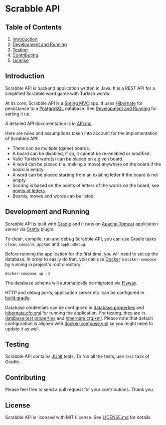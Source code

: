 # Scrabble API

## Table of Contents

1. [Introduction](#introduction)
3. [Development and Running](#development-and-running)
4. [Testing](#testing)
5. [Contributing](#contributing)
6. [License](#license)

## Introduction

Scrabble API is backend application written in Java. It is a REST API for a simplified Scrabble word game with Turkish words.

At its core, Scrabble API is a [Spring MVC](https://spring.io/) app. It uses [Hibernate](https://hibernate.org/) for persistance to a [PostgreSQL](https://www.postgresql.org/) database. See [Development and Running](#development-and-running) for setting it up.

A detailed API documentation is in [API.md](API.md).

Here are rules and assumptions taken into account for the implementation of Scrabble API:

* There can be multiple (game) boards.
* A board can be disabled, if so, it cannot be re-enabled or modified.
* Valid Turkish word(s) can be placed on a given board.
* A word can be placed (i.e. making a move) anywhere on the board if the board is empty.
* A word can be placed starting from an existing letter if the board is not empty.
* Scoring is based on the points of letters of the words on the board, see [points of letters](LETTER_POINTS.md).
* Boards, moves and words can be listed.

## Development and Running

Scrabble API is built with [Gradle](https://gradle.org/) and it runs on [Apache Tomcat](http://tomcat.apache.org/) application server via [Gretty](http://akhikhl.github.io/gretty-doc/index.html) plugin.

To clean, compile, run and debug Scrabble API, you can use Gradle tasks `clean`, `compile`, `appRun` and `appRunDebug`. 

Before running the application for the first time, you will need to set up the database. In order to easily do that, you can use [Docker](https://www.docker.com/)'s `docker-compose` by running in project's root directory:

```docker-compose up -d```

The database schema will automatically be migrated via [Flyway](https://flywaydb.org/).

HTTP and debug ports, application server etc. can be configured in [build.gradle](build.gradle).

Database credentials can be configured in [database.properties](src/main/resources/database.properties) and [hibernate.cfg.xml](src/main/resources/hibernate.cfg.xml) for running the application. For testing, they are in [database.test.properties](src/test/resources/database.test.properties) and [hibernate.cfg.xml](src/test/resources/hibernate.cfg.xml). Please note that default configuration is aligned with [docker-compose.yml](docker-compose.yml) so you might need to update it as well. 

## Testing

Scrabble API contains [JUnit](https://junit.org/junit4/) tests. To run all the tests, use `test` task of Gradle.

## Contributing

Please feel free to send a pull request for your contributions. Thank you.

## License

Scrabble API is licensed with MIT License. See [LICENSE.md](LICENSE.md) for details.
